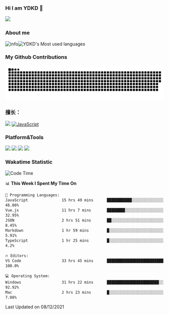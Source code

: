 ### Hi I am YDKD 👋

![](https://visitor-badge.glitch.me/badge?page_id=YDKD.readme)

### About me
![info](https://github-readme-stats.vercel.app/api?username=YDKD&show_icons=true&theme=cobalt)![YDKD's Most used languages](https://github-readme-stats.vercel.app/api/top-langs/?username=YDKD&layout=compact&hide_border=true&langs_count=8)

### My Github Contributions
![](https://raw.githubusercontent.com/YDKD/YDKD/main/assets/github-contribution-grid-snake.svg)

### 擅长：<br />
[![](https://img.shields.io/badge/-Vue.js-007396?style=flat-square&logo=Vue.js&logoColor=#4FC08D)](https://cn.vuejs.org/)
[![JavaScript](https://img.shields.io/badge/-JavaScript-f7e018?style=flat-square&logo=javascript&logoColor=white)]()

### Platform&Tools <br/>

[![]( https://img.shields.io/badge/macOS-Big%20Sur-292e33?style=flat-square&logo=apple&logoColor=ffffff )]() [![](https://img.shields.io/badge/Windows-10-2376bc?style=flat-square&logo=windows&logoColor=ffffff)]() [![]( https://img.shields.io/badge/IDE-Visual%20Studio%20Code-blue?style=flat-square&logo=visual-studio-code&logoColor=ffffff )]() [![]( https://img.shields.io/badge/iPhone-12-999999?style=flat-square&logo=apple&logoColor=ffffff)]() <br />

### Wakatime Statistic
<!--START_SECTION:waka-->
![Code Time](http://img.shields.io/badge/Code%20Time-207%20hrs%2012%20mins-blue)

📊 **This Week I Spent My Time On** 

```text
💬 Programming Languages: 
JavaScript               15 hrs 49 mins      ███████████░░░░░░░░░░░░░░   46.86% 
Vue.js                   11 hrs 7 mins       ████████░░░░░░░░░░░░░░░░░   32.95% 
JSON                     2 hrs 51 mins       ██░░░░░░░░░░░░░░░░░░░░░░░   8.45% 
Markdown                 1 hr 59 mins        █░░░░░░░░░░░░░░░░░░░░░░░░   5.91% 
TypeScript               1 hr 25 mins        █░░░░░░░░░░░░░░░░░░░░░░░░   4.2%

🔥 Editors: 
VS Code                  33 hrs 45 mins      █████████████████████████   100.0%

💻 Operating System: 
Windows                  31 hrs 22 mins      ███████████████████████░░   92.92% 
Mac                      2 hrs 23 mins       █░░░░░░░░░░░░░░░░░░░░░░░░   7.08%

```


 Last Updated on 08/12/2021
<!--END_SECTION:waka-->

<!--
**YDKD/YDKD** is a ✨ _special_ ✨ repository because its `README.md` (this file) appears on your GitHub profile.

Here are some ideas to get you started:

- 🔭 I’m currently working on ...
- 🌱 I’m currently learning ...
- 👯 I’m looking to collaborate on ...
- 🤔 I’m looking for help with ...
- 💬 Ask me about ...
- 📫 How to reach me: ...
- 😄 Pronouns: ...
- ⚡ Fun fact: ...
-->
